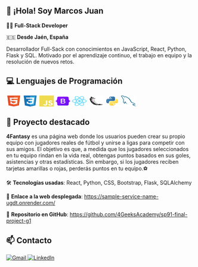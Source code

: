 ## 👋 ¡Hola! Soy Marcos Juan

👨‍💻 **Full-Stack Developer**


🇪🇸 **Desde Jaén, España**


Desarrollador Full-Sack con conocimientos en JavaScript, React, Python, Flask y SQL. Motivado por el aprendizaje continuo, el trabajo en equipo y la resolución de nuevos retos.

## 💻 Lenguajes de Programación

<p>
  <img align="center" alt="Logo HTML" height="30" width="40" src="https://raw.githubusercontent.com/devicons/devicon/master/icons/html5/html5-original.svg">
  <img align="center" alt="Logo CSS" height="30" width="40" src="https://raw.githubusercontent.com/devicons/devicon/master/icons/css3/css3-original.svg">
  <img align="center" alt="Logo Js" height="30" width="40" src="https://raw.githubusercontent.com/devicons/devicon/master/icons/javascript/javascript-plain.svg">
  <img align="center" alt="Logo Bootstrap" height="30" width="40" src="https://raw.githubusercontent.com/devicons/devicon/master/icons/bootstrap/bootstrap-original.svg">
  <img align="center" alt="Logo React" height="30" width="40" src="https://raw.githubusercontent.com/devicons/devicon/master/icons/react/react-original.svg">
  <img align="center" alt="Logo Flask" height="30" width="40" src="https://raw.githubusercontent.com/devicons/devicon/master/icons/flask/flask-original.svg">
  <img align="center" alt="Logo Python" height="30" width="40" src="https://raw.githubusercontent.com/devicons/devicon/master/icons/python/python-original.svg">
  <img align="center" alt="Logo SQL" height="30" width="40" src="https://raw.githubusercontent.com/devicons/devicon/master/icons/mysql/mysql-original.svg">
</p>


## 🌟 Proyecto destacado

**4Fantasy** es una página web donde los usuarios pueden crear su propio equipo con jugadores reales de fútbol y unirse a ligas para competir con sus amigos. El objetivo es que, a medida que los jugadores seleccionados en tu equipo rindan en la vida real, obtengas puntos basados en sus goles, asistencias y otras estadísticas. Sin embargo, si los jugadores reciben tarjetas amarillas o rojas, perderás puntos en tu equipo.⚽️

🛠️ **Tecnologías usadas**: React, Python, CSS, Bootstrap, Flask, SQLAlchemy

🔗 **Enlace a la web desplegada**: https://sample-service-name-ugdt.onrender.com/

📂 **Repositorio en GitHub**: https://github.com/4GeeksAcademy/sp91-final-project-g1


## 📫 Contacto

<div>
  <a href="mailto:martospradosmarcos@gmail.com" target="_blank">
    <img src="https://img.shields.io/badge/-Gmail-EA4335?style=for-the-badge&logo=gmail&logoColor=white" alt="Gmail">
  </a>
  <a href="https://www.linkedin.com/in/marcosjuanmartosprados" target="_blank">
    <img src="https://img.shields.io/badge/-LinkedIn-0077B5?style=for-the-badge&logo=linkedin&logoColor=white" alt="LinkedIn">
  </a>
</div>

